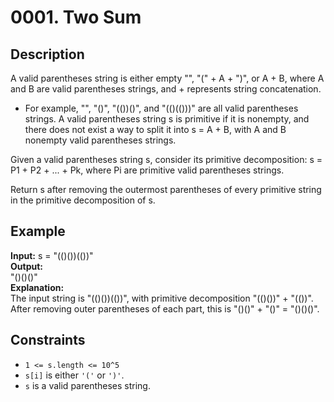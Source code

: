 # 0001. Two Sum

## Description

A valid parentheses string is either empty "", "(" + A + ")", or A + B, where A and B are valid parentheses strings, and + represents string concatenation.

- For example, "", "()", "(())()", and "(()(()))" are all valid parentheses strings.
  A valid parentheses string s is primitive if it is nonempty, and there does not exist a way to split it into s = A + B, with A and B nonempty valid parentheses strings.

Given a valid parentheses string s, consider its primitive decomposition: s = P1 + P2 + ... + Pk, where Pi are primitive valid parentheses strings.

Return s after removing the outermost parentheses of every primitive string in the primitive decomposition of s.

## Example

**Input:**
s = "(()())(())"
<br>
**Output:**
<br>
"()()()"
<br>
**Explanation:**
<br>
The input string is "(()())(())", with primitive decomposition "(()())" + "(())".  
After removing outer parentheses of each part, this is "()()" + "()" = "()()()".

## Constraints

- `1 <= s.length <= 10^5`
- `s[i]` is either `'('` or `')'`.
- `s` is a valid parentheses string.
